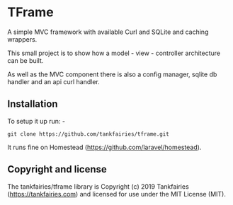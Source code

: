 # TFrame
A simple MVC framework with available Curl and SQLite and caching wrappers.

This small project is to show how a model - view - controller architecture can be built.

As well as the MVC component there is also a config manager, sqlite db handler and an api curl handler.

## Installation

To setup it up run: -

`git clone https://github.com/tankfairies/tframe.git`

It runs fine on Homestead (https://github.com/laravel/homestead).

## Copyright and license

The tankfairies/tframe library is Copyright (c) 2019 Tankfairies (https://tankfairies.com) and licensed for use under the MIT License (MIT).
